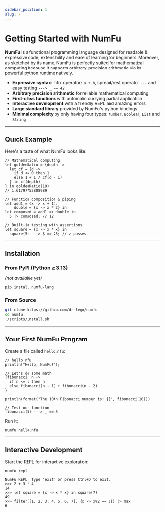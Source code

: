 ```yaml
---
sidebar_position: 1
slug: /
---
```


# Getting Started with NumFu

**NumFu** is a functional programming language designed for readable & expressive code, extensibility and ease of learning for beginners.
Moreover, as sketched by its name, NumFu is perfectly suited for mathematical computing because it supports arbitrary-precision arithmetic via its powerful python runtime natively.

- **Expressive syntax**: Infix operators `a + b`, spread/rest operator `...` and easy testing `---> _ == 42`
- **Arbitrary precision arithmetic** for reliable mathematical computing
- **First-class functions** with automatic currying partial application
- **Interactive development** with a friendly REPL and amazing errors
- **Large standard library** provided by NumFu's python bindings
- **Minimal complexity** by only having four types: `Number`, `Boolean`, `List` and `String`

-----
## Quick Example

Here's a taste of what NumFu looks like:

```numfu
// Mathematical computing
let goldenRatio = {depth ->
  let cf = {d ->
    if d <= 0 then 1
    else 1 + 1 / cf(d - 1)
  } in cf(depth)
} in goldenRatio(10)
// 1.61797752808989

// Function composition & piping
let add1 = {x -> x + 1},
    double = {x -> x * 2} in
let composed = add1 >> double in
  5 |> composed; // 12

// Built-in testing with assertions
let square = {x -> x * x} in
  square(5) ---> $ == 25; // ✓ passes
```

-----
## Installation

### From PyPI (Python ≥ 3.13)

*(not available yet)*

```bash
pip install numfu-lang
```

### From Source

```bash
git clone https://github.com/dr-lego/numfu
cd numfu
./scripts/install.sh
```

-----
## Your First NumFu Program

Create a file called `hello.nfu`:

```numfu
// hello.nfu
println("Hello, NumFu!");

// Let's do some math
{fibonacci: n ->
  if n <= 1 then n
  else fibonacci(n - 1) + fibonacci(n - 2)
}

println(format("The 10th Fibonacci number is: {}", fibonacci(10)))

// Test our function
fibonacci(5) ---> _ == 5
```

Run it:

```bash
numfu hello.nfu
```

-----
## Interactive Development

Start the REPL for interactive exploration:

```bash
numfu repl
```

```
NumFu REPL. Type 'exit' or press Ctrl+D to exit.
>>> 2 + 3 * 4
14
>>> let square = {x -> x * x} in square(7)
49
>>> filter([1, 2, 3, 4, 5, 6, 7], {x -> x%2 == 0}) |> max
6
```
